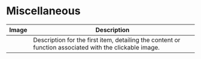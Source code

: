 # Miscellaneous



| Image | Description |
|-------|-------------|
| [![]()]() | Description for the first item, detailing the content or function associated with the clickable image. |